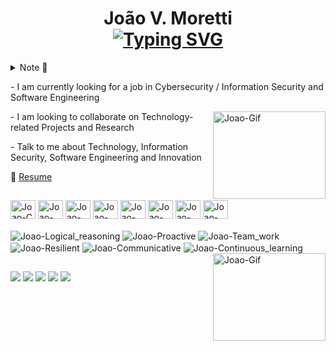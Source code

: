 <h1 align="center">
  João V. Moretti
  <br>
  <a href=""><img src="https://readme-typing-svg.demolab.com?font=Fira+Code&weight=500&size=22&duration=4000&pause=1500&center=true&vCenter=true&random=false&width=600&lines=Hey+guys!;Welcome+to+My+Profile;Feel+free+to+explore+it+and+contact+me!" alt="Typing SVG" /></a>
</h1> 

<div align="left">
  <details>
    <summary>Note 📝</summary>
    <p align="center">
      Hello,
      Once again it's a pleasure to welcome you to my profile!
      <br><br>
      I am currently studying Systems Analysis and Development at the <a href="http://www.fatecsp.br/">Faculty of Technology of São Paulo - (FATEC-SP)</a>, in addition to college I am trying to improve my knowledge and seek new ones through studies, reading, courses and mainly through practice
      <br><br>
      I have knowledge in Software Engineering, Systems Architecture, Programming Languages, Algorithms, Logic, Information Security and more...
      <br> 
      I am a dedicated person, easy to learn, communicative, flexible, innovative, resilient and eager to learn and deliver beyond expectations
      <br><br>
      So, thanks again for having you here and get in touch so we can brainstorm, talk and maybe even work together!!!
      <br><br>
    </p>
    <h1></h1>
  </details>
  <p> - I am currently looking for a job in Cybersecurity / Information Security and Software Engineering</p>
  <img align="right" height="140" width="180" alt="Joao-Gif" src="https://i.pinimg.com/originals/e4/26/70/e426702edf874b181aced1e2fa5c6cde.gif">
  <p> - I am looking to collaborate on Technology-related Projects and Research</p>
  <p> - Talk to me about Technology, Information Security, Software Engineering and Innovation</p>
  <p>📃 <a href="./assets/resume.pdf">Resume</a></p>  
</div> 

##

  <div>
    <div style="display: inline_block">
      <img align="center" alt="Joao-C" height="30" width="40" src="https://cdn.jsdelivr.net/gh/devicons/devicon/icons/c/c-original.svg">
      <img align="center" alt="Joao-Cplus" height="30" width="40" src="https://cdn.jsdelivr.net/gh/devicons/devicon/icons/cplusplus/cplusplus-original.svg">
<!--       <img align="center" alt="Joao-CSharp" height="30" width="40" src="https://raw.githubusercontent.com/devicons/devicon/master/icons/csharp/csharp-original.svg"> -->
<!--       <img align="center" alt="Joao-Java" height="30" width="40" src="https://cdn.jsdelivr.net/gh/devicons/devicon/icons/java/java-original.svg"> -->
<!--       <img align="center" alt="Joao-Go" height="30" width="40" src="https://cdn.jsdelivr.net/gh/devicons/devicon/icons/go/go-original.svg"> -->
      <img align="center" alt="Joao-JavaScript" height="30" width="40" src="https://cdn.jsdelivr.net/gh/devicons/devicon/icons/javascript/javascript-original.svg">
      <img align="center" alt="Joao-Html" height="30" width="40" src="https://cdn.jsdelivr.net/gh/devicons/devicon/icons/html5/html5-original.svg">
      <img align="center" alt="Joao-Css" height="30" width="40" src="https://cdn.jsdelivr.net/gh/devicons/devicon/icons/css3/css3-original.svg">
      <img align="center" alt="Joao-Code" height="30" width="40" src="https://cdn.jsdelivr.net/gh/devicons/devicon/icons/vscode/vscode-original.svg">
      <img align="center" alt="Joao-Linux" height="30" width="40" src="https://cdn.jsdelivr.net/gh/devicons/devicon/icons/linux/linux-original.svg">
      <img align="center" alt="Joao-Windowns" height="30" width="40" src="https://cdn.jsdelivr.net/gh/devicons/devicon/icons/windows8/windows8-original.svg">
    </div>
  </div>
  <br>
  <div>
    <div style="display: inline_block">
      <img align="center" alt="Joao-Logical_reasoning" src="https://img.shields.io/badge/S-Logical_reasoning-blue">
      <img align="center" alt="Joao-Proactive" src="https://img.shields.io/badge/K-Proactive-blue">
      <img align="center" alt="Joao-Team_work" src="https://img.shields.io/badge/I-Team_work-blue">
      <img align="center" alt="Joao-Resilient" src="https://img.shields.io/badge/L-Resilient-blue">
      <img align="center" alt="Joao-Communicative" src="https://img.shields.io/badge/L-Communicative-blue">
      <img align="center" alt="Joao-Continuous_learning" src="https://img.shields.io/badge/S-Continuous_learning-blue">
      <img align="right" height="140" width="180" alt="Joao-Gif" src="https://raw.githubusercontent.com/Rishabh2804/Rishabh2804/master/Resources/Developer.gif">
    </div>
  </div>
  
##

  <div>
    <a href="https://www.linkedin.com/in/joão-victor-moretti-a778451a2" target="_blank"><img src="https://img.shields.io/badge/website-000000?style=for-the-badge&logo=About.me&logoColor=white" target="_blank"></a>
    <a href="https://www.linkedin.com/in/joão-victor-moretti-a778451a2" target="_blank"><img src="https://img.shields.io/badge/LinkedIn-0077B5?style=for-the-badge&logo=linkedin&logoColor=white" target="_blank"></a>
    <a href="https://www.instagram.com/joao.v.moretti?igsh=MTd5dGZ5Z2pndGZkag==" target="_blank"><img src="https://img.shields.io/badge/Instagram-E4405F?style=for-the-badge&logo=instagram&logoColor=white" target="_blank"></a>
<!--     <a href="https://x.com/joao_v_moretti?t=TdMcK116Ifxio-WrkEaowQ&s=09" target="_blank"><img src="https://img.shields.io/badge/Twitter-1DA1F2?style=for-the-badge&logo=twitter&logoColor=white" target="_blank"></a> -->
    <a href="https://www.discord.com/users/1075885401396477952" target="_blank"><img src="https://img.shields.io/badge/Discord-7289DA?style=for-the-badge&logo=discord&logoColor=white" target="_blank"></a>
    <a href="mailto:joaomorettijv@gmail.com"><img src="https://img.shields.io/badge/-Gmail-%23333?style=for-the-badge&logo=gmail&logoColor=white" target="_blank"></a>
  </div>
